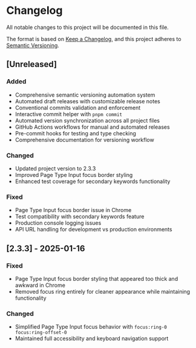# Changelog

All notable changes to this project will be documented in this file.

The format is based on [Keep a Changelog](https://keepachangelog.com/en/1.0.0/),
and this project adheres to [Semantic Versioning](https://semver.org/spec/v2.0.0.html).

## [Unreleased]

### Added
- Comprehensive semantic versioning automation system
- Automated draft releases with customizable release notes
- Conventional commits validation and enforcement
- Interactive commit helper with `pnpm commit`
- Automated version synchronization across all project files
- GitHub Actions workflows for manual and automated releases
- Pre-commit hooks for testing and type checking
- Comprehensive documentation for versioning workflow

### Changed
- Updated project version to 2.3.3
- Improved Page Type Input focus border styling
- Enhanced test coverage for secondary keywords functionality

### Fixed
- Page Type Input focus border issue in Chrome
- Test compatibility with secondary keywords feature
- Production console logging issues
- API URL handling for development vs production environments

## [2.3.3] - 2025-01-16

### Fixed
- Page Type Input focus border styling that appeared too thick and awkward in Chrome
- Removed focus ring entirely for cleaner appearance while maintaining functionality

### Changed
- Simplified Page Type Input focus behavior with `focus:ring-0 focus:ring-offset-0`
- Maintained full accessibility and keyboard navigation support